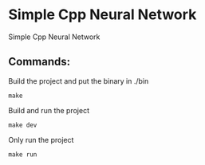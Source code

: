 # Simple Cpp Neural Network

Simple Cpp Neural Network

## Commands:

Build the project and put the binary in ./bin

    make

Build and run the project

    make dev

Only run the project

    make run
